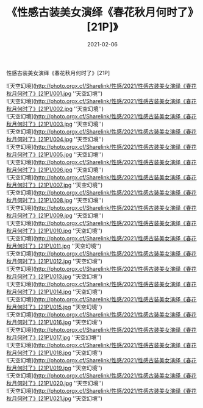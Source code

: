 ﻿---
layout: post
title:  《性感古装美女演绎《春花秋月何时了》[21P]》
date:   2021-02-06
img: http://photo.orgx.cf/Sharelink/性感/2021/性感古装美女演绎《春花秋月何时了》[21P]/000.jpg
categories: [美女, 性感, 泳衣]
---

性感古装美女演绎《春花秋月何时了》[21P]



![天空幻境](http://photo.orgx.cf/Sharelink/性感/2021/性感古装美女演绎《春花秋月何时了》[21P]/001.jpg ''天空幻境'') <br>
![天空幻境](http://photo.orgx.cf/Sharelink/性感/2021/性感古装美女演绎《春花秋月何时了》[21P]/002.jpg ''天空幻境'') <br>
![天空幻境](http://photo.orgx.cf/Sharelink/性感/2021/性感古装美女演绎《春花秋月何时了》[21P]/003.jpg ''天空幻境'') <br>
![天空幻境](http://photo.orgx.cf/Sharelink/性感/2021/性感古装美女演绎《春花秋月何时了》[21P]/004.jpg ''天空幻境'') <br>
![天空幻境](http://photo.orgx.cf/Sharelink/性感/2021/性感古装美女演绎《春花秋月何时了》[21P]/005.jpg ''天空幻境'') <br>
![天空幻境](http://photo.orgx.cf/Sharelink/性感/2021/性感古装美女演绎《春花秋月何时了》[21P]/006.jpg ''天空幻境'') <br>
![天空幻境](http://photo.orgx.cf/Sharelink/性感/2021/性感古装美女演绎《春花秋月何时了》[21P]/007.jpg ''天空幻境'') <br>
![天空幻境](http://photo.orgx.cf/Sharelink/性感/2021/性感古装美女演绎《春花秋月何时了》[21P]/008.jpg ''天空幻境'') <br>
![天空幻境](http://photo.orgx.cf/Sharelink/性感/2021/性感古装美女演绎《春花秋月何时了》[21P]/009.jpg ''天空幻境'') <br>
![天空幻境](http://photo.orgx.cf/Sharelink/性感/2021/性感古装美女演绎《春花秋月何时了》[21P]/010.jpg ''天空幻境'') <br>
![天空幻境](http://photo.orgx.cf/Sharelink/性感/2021/性感古装美女演绎《春花秋月何时了》[21P]/011.jpg ''天空幻境'') <br>
![天空幻境](http://photo.orgx.cf/Sharelink/性感/2021/性感古装美女演绎《春花秋月何时了》[21P]/012.jpg ''天空幻境'') <br>
![天空幻境](http://photo.orgx.cf/Sharelink/性感/2021/性感古装美女演绎《春花秋月何时了》[21P]/013.jpg ''天空幻境'') <br>
![天空幻境](http://photo.orgx.cf/Sharelink/性感/2021/性感古装美女演绎《春花秋月何时了》[21P]/014.jpg ''天空幻境'') <br>
![天空幻境](http://photo.orgx.cf/Sharelink/性感/2021/性感古装美女演绎《春花秋月何时了》[21P]/015.jpg ''天空幻境'') <br>
![天空幻境](http://photo.orgx.cf/Sharelink/性感/2021/性感古装美女演绎《春花秋月何时了》[21P]/016.jpg ''天空幻境'') <br>
![天空幻境](http://photo.orgx.cf/Sharelink/性感/2021/性感古装美女演绎《春花秋月何时了》[21P]/017.jpg ''天空幻境'') <br>
![天空幻境](http://photo.orgx.cf/Sharelink/性感/2021/性感古装美女演绎《春花秋月何时了》[21P]/018.jpg ''天空幻境'') <br>
![天空幻境](http://photo.orgx.cf/Sharelink/性感/2021/性感古装美女演绎《春花秋月何时了》[21P]/019.jpg ''天空幻境'') <br>
![天空幻境](http://photo.orgx.cf/Sharelink/性感/2021/性感古装美女演绎《春花秋月何时了》[21P]/020.jpg ''天空幻境'') <br>
![天空幻境](http://photo.orgx.cf/Sharelink/性感/2021/性感古装美女演绎《春花秋月何时了》[21P]/021.jpg ''天空幻境'') <br>